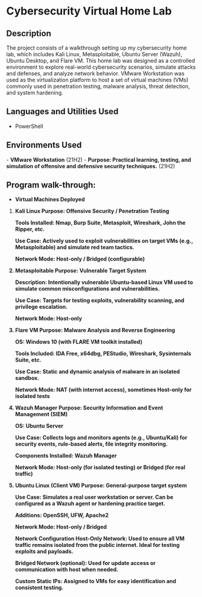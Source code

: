 <h1>Cybersecurity Virtual Home Lab</h1>

<h2>Description</h2>
The project consists of a walkthrough setting up my cybersecurity home lab, which includes Kali Linux, Metasploitable, Ubuntu Server (Wazuh), Ubuntu Desktop, and Flare VM. This home lab was designed as a controlled environment to explore real-world cybersecurity scenarios, simulate attacks and defenses, and analyze network behavior. VMware Workstation was used as the virtualization platform to host a set of virtual machines (VMs) commonly used in penetration testing, malware analysis, threat detection, and system hardening.
<br />


<h2>Languages and Utilities Used</h2>

- PowerShell<br /> 

<h2>Environments Used </h2>
- <b>VMware Workstation</b> (21H2)
- <b>Purpose: Practical learning, testing, and simulation of offensive and defensive security techniques.</b> (21H2)

<h2>Program walk-through:</h2>

- <b>Virtual Machines Deployed</b>
1. <b>Kali Linux<b/>
       <b>Purpose:<b/> Offensive Security / Penetration Testing

      <b>Tools Installed:<b/> Nmap, Burp Suite, Metasploit, Wireshark, John the Ripper, etc.

      <b>Use Case:<b/> Actively used to exploit vulnerabilities on target VMs (e.g., Metasploitable) and simulate red team tactics.

      <b>Network Mode:<b/> Host-only / Bridged (configurable)

2. <b>Metasploitable<b/>
      <b>Purpose:<b/> Vulnerable Target System

      <b>Description:<b/> Intentionally vulnerable Ubuntu-based Linux VM used to simulate common misconfigurations and vulnerabilities.

      Use Case: Targets for testing exploits, vulnerability scanning, and privilege escalation.

      Network Mode: Host-only

3. Flare VM
   Purpose: Malware Analysis and Reverse Engineering

   OS: Windows 10 (with FLARE VM toolkit installed)

   Tools Included: IDA Free, x64dbg, PEStudio, Wireshark, Sysinternals Suite, etc.

   Use Case: Static and dynamic analysis of malware in an isolated sandbox.

   Network Mode: NAT (with internet access), sometimes Host-only for isolated tests

4. Wazuh Manager
   Purpose: Security Information and Event Management (SIEM)

   OS: Ubuntu Server

   Use Case: Collects logs and monitors agents (e.g., Ubuntu/Kali) for security events, rule-based alerts, file integrity monitoring.

   Components Installed: Wazuh Manager

   Network Mode: Host-only (for isolated testing) or Bridged (for real traffic)

5. Ubuntu Linux (Client VM)
   Purpose: General-purpose target system

   Use Case: Simulates a real user workstation or server. Can be configured as a Wazuh agent or hardening practice target.

   Additions: OpenSSH, UFW, Apache2

   Network Mode: Host-only / Bridged

   Network Configuration
   Host-Only Network: Used to ensure all VM traffic remains isolated from the public internet. Ideal for testing exploits and payloads.

   Bridged Network (optional): Used for update access or communication with host when needed.

   Custom Static IPs: Assigned to VMs for easy identification and consistent testing.



<!--
 ```diff
- text in red
+ text in green
! text in orange
# text in gray
@@ text in purple (and bold)@@
```
--!>
